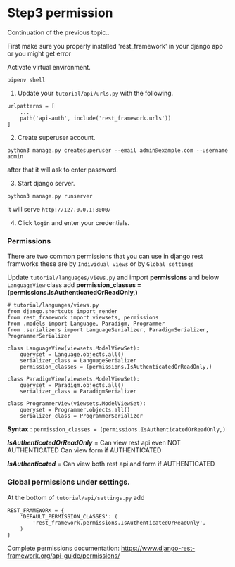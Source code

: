 # Step3 permission

Continuation of the previous topic..

First make sure you properly installed 'rest_framework' in your django app or you might get error 

Activate virtual environment.

```
pipenv shell
```

1. Update your `tutorial/api/urls.py` with the following.
```
urlpatterns = [
    ...
    path('api-auth', include('rest_framework.urls'))
]
```

2. Create superuser account.

```
python3 manage.py createsuperuser --email admin@example.com --username admin
```
after that it will ask to enter password.

3. Start django server.

```
python3 manage.py runserver
```
it will serve `http://127.0.0.1:8000/`

4. Click `login` and enter your credentials.

### Permissions

There are two common permissions that you can use in django rest framworks these are by `Individual views` or by `Global settings`

Update `tutorial/languages/views.py` and import **permissions** and below `LanguageView` class add **permission_classes = (permissions.IsAuthenticatedOrReadOnly,)**

```
# tutorial/languages/views.py
from django.shortcuts import render
from rest_framework import viewsets, permissions
from .models import Language, Paradigm, Programmer
from .serializers import LanguageSerializer, ParadigmSerializer, ProgrammerSerializer

class LanguageView(viewsets.ModelViewSet):
    queryset = Language.objects.all()
    serializer_class = LanguageSerializer
    permission_classes = (permissions.IsAuthenticatedOrReadOnly,)

class ParadigmView(viewsets.ModelViewSet):
    queryset = Paradigm.objects.all()
    serializer_class = ParadigmSerializer

class ProgrammerView(viewsets.ModelViewSet):
    queryset = Programmer.objects.all()
    serializer_class = ProgrammerSerializer
```

**Syntax** :
`
permission_classes = (permissions.IsAuthenticatedOrReadOnly,)
`

***IsAuthenticatedOrReadOnly*** = Can view rest api even NOT AUTHENTICATED 
            Can view form if AUTHENTICATED

***IsAuthenticated*** = Can view both rest api and form if AUTHENTICATED

### Global permissions under settings.

At the bottom of `tutorial/api/settings.py` add
```
REST_FRAMEWORK = {
    'DEFAULT_PERMISSION_CLASSES': (
        'rest_framework.permissions.IsAuthenticatedOrReadOnly',
    )
}
```

Complete permissions documentation: https://www.django-rest-framework.org/api-guide/permissions/
